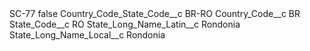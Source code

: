 <?xml version="1.0" encoding="UTF-8"?>
<CustomMetadata xmlns="http://soap.sforce.com/2006/04/metadata" xmlns:xsi="http://www.w3.org/2001/XMLSchema-instance" xmlns:xsd="http://www.w3.org/2001/XMLSchema">
    <label>SC-77</label>
    <protected>false</protected>
    <values>
        <field>Country_Code_State_Code__c</field>
        <value xsi:type="xsd:string">BR-RO</value>
    </values>
    <values>
        <field>Country_Code__c</field>
        <value xsi:type="xsd:string">BR</value>
    </values>
    <values>
        <field>State_Code__c</field>
        <value xsi:type="xsd:string">RO</value>
    </values>
    <values>
        <field>State_Long_Name_Latin__c</field>
        <value xsi:type="xsd:string">Rondonia</value>
    </values>
    <values>
        <field>State_Long_Name_Local__c</field>
        <value xsi:type="xsd:string">Rondonia</value>
    </values>
</CustomMetadata>
